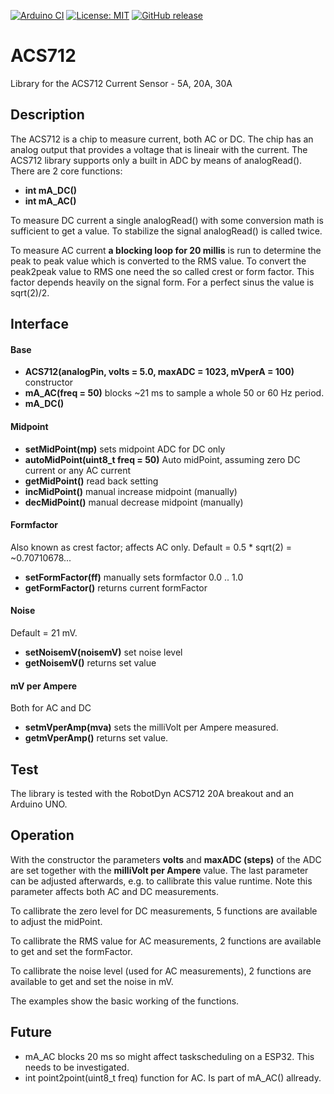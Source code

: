 
[![Arduino CI](https://github.com/RobTillaart/ACS712/workflows/Arduino%20CI/badge.svg)](https://github.com/marketplace/actions/arduino_ci)
[![License: MIT](https://img.shields.io/badge/license-MIT-green.svg)](https://github.com/RobTillaart/ACS712/blob/master/LICENSE)
[![GitHub release](https://img.shields.io/github/release/RobTillaart/ACS712.svg?maxAge=3600)](https://github.com/RobTillaart/ACS712/releases)

# ACS712

Library for the ACS712 Current Sensor - 5A, 20A, 30A


## Description

The ACS712 is a chip to measure current, both AC or DC. The chip has an
analog output that provides a voltage that is lineair with the current.
The ACS712 library supports only a built in ADC by means of analogRead().
There are 2 core functions:

- **int mA_DC()**
- **int mA_AC()**

To measure DC current a single analogRead() with some conversion math is sufficient to get
a value. To stabilize the signal analogRead() is called twice.

To measure AC current **a blocking loop for 20 millis** is run to determine the
peak to peak value which is converted to the RMS value. To convert the peak2peak
value to RMS one need the so called crest or form factor. This factor depends heavily
on the signal form. For a perfect sinus the value is sqrt(2)/2.


## Interface

#### Base

- **ACS712(analogPin, volts = 5.0, maxADC = 1023, mVperA = 100)** constructor
- **mA_AC(freq = 50)** blocks ~21 ms to sample a whole 50 or 60 Hz period.
- **mA_DC()** 

#### Midpoint

- **setMidPoint(mp)** sets midpoint ADC for DC only
- **autoMidPoint(uint8_t freq = 50)** Auto midPoint, assuming zero DC current or any AC current
- **getMidPoint()** read back setting
- **incMidPoint()** manual increase midpoint (manually)
- **decMidPoint()** manual decrease midpoint (manually)


#### Formfactor 

Also known as crest factor;  affects AC only. 
Default = 0.5 \* sqrt(2) = ~0.70710678...

- **setFormFactor(ff)** manually sets formfactor  0.0 .. 1.0
- **getFormFactor()** returns current formFactor

#### Noise

Default = 21 mV.
- **setNoisemV(noisemV)** set noise level 
- **getNoisemV()** returns set value

#### mV per Ampere

Both for AC and DC
- **setmVperAmp(mva)** sets the milliVolt per Ampere measured.
- **getmVperAmp()** returns set value.


## Test

The library is tested with the RobotDyn ACS712 20A breakout and an Arduino UNO.


## Operation

With the constructor the parameters **volts** and **maxADC (steps)** of the ADC are set
together with the **milliVolt per Ampere** value. The last parameter can be adjusted
afterwards, e.g. to callibrate this value runtime. Note this parameter affects both
AC and DC measurements.

To callibrate the zero level for DC measurements, 5 functions are available to
adjust the midPoint.

To callibrate the RMS value for AC measurements, 2 functions are available to
get and set the formFactor.

To callibrate the noise level (used for AC measurements), 2 functions are available to
get and set the noise in mV.

The examples show the basic working of the functions.

## Future

- mA_AC blocks 20 ms so might affect taskscheduling on a ESP32.
This needs to be investigated.
- int point2point(uint8_t freq) function for AC. Is part of mA_AC() allready.
